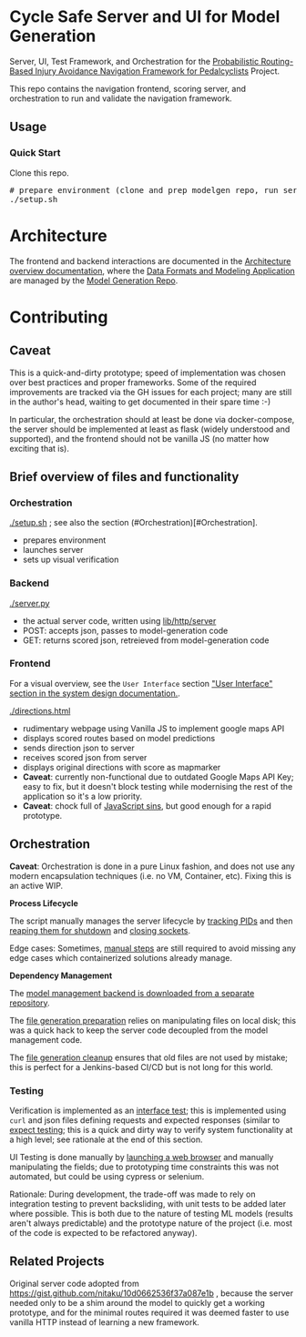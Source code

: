 # Cycle Safe Server and UI for Model Generation

Server, UI, Test Framework, and Orchestration for the 
 [Probabilistic Routing-Based Injury Avoidance Navigation Framework for Pedalcyclists](https://github.com/YoinkBird/cyclesafe/blob/report/report/report.md) Project.

This repo contains the navigation frontend, scoring server, and orchestration to run and validate the navigation framework.

## Usage
### Quick Start

Clone this repo.

<pre>
# prepare environment (clone and prep modelgen repo, run server, test server, launch browser)
./setup.sh
</pre>

# Architecture

The frontend and backend interactions are documented in the [Architecture overview documentation](https://github.com/YoinkBird/cyclesafe/blob/report/report/report.md#architecture), where the [Data Formats and Modeling Application](https://github.com/YoinkBird/cyclesafe/blob/report/report/report.md#data-formats) are managed by the 
[Model Generation Repo](https://github.com/YoinkBird/cyclesafe).

# Contributing

## Caveat

This is a quick-and-dirty prototype; speed of implementation was chosen over best practices and proper frameworks. Some of the required improvements are tracked via the GH issues for each project; many are still in the author's head, waiting to get documented in their spare time :-)

In particular, the orchestration should at least be done via docker-compose, the server should be implemented at least as flask (widely understood and supported), and the frontend should not be vanilla JS (no matter how exciting that is).

## Brief overview of files and functionality

### Orchestration
[./setup.sh](./setup.sh) ; see also the section (#Orchestration)[#Orchestration].
* prepares environment
* launches server
* sets up visual verification

### Backend
[./server.py](./server.py)
* the actual server code, written using [lib/http/server](https://docs.python.org/3/library/http.server.html)
* POST: accepts json, passes to model-generation code
* GET:  returns scored json, retreieved from model-generation code


### Frontend
For a visual overview, see the `User Interface` section ["User Interface" section in the system design documentation.](https://github.com/YoinkBird/cyclesafe/blob/report/report/report.md#user-application).

[./directions.html](./directions.html)
* rudimentary webpage using Vanilla JS to implement google maps API
* displays scored routes based on model predictions
* sends direction json to server
* receives scored json from server
* displays original directions with score as mapmarker
* **Caveat**: currently non-functional due to outdated Google Maps API Key; easy to fix, but it doesn't block testing while modernising the rest of the application so it's a low priority.
* **Caveat**: chock full of [JavaScript sins](https://github.com/YoinkBird/cyclesafe_server/blob/60c8ffaea646c9f680458f03c5ddef7f055a65df/client.html#L106), but good enough for a rapid prototype.

## Orchestration

**Caveat**: Orchestration is done in a pure Linux fashion, and does not use any modern encapsulation techniques (i.e. no VM, Container, etc). Fixing this is an active WIP.

**Process Lifecycle**

The script manually manages the server lifecycle by [tracking PIDs](https://github.com/YoinkBird/cyclesafe_server/blob/042205c4797c1c8450879f8659ad4384589811ef/setup.sh#L171) and then [reaping them for shutdown](https://github.com/YoinkBird/cyclesafe_server/blob/042205c4797c1c8450879f8659ad4384589811ef/setup.sh#L222)
 and [closing sockets](https://github.com/YoinkBird/cyclesafe_server/blob/042205c4797c1c8450879f8659ad4384589811ef/setup.sh#L180).

Edge cases: Sometimes, [manual steps](https://github.com/YoinkBird/cyclesafe_server/blob/042205c4797c1c8450879f8659ad4384589811ef/setup.sh#L121) are still required to avoid missing any edge cases which containerized solutions already manage.

**Dependency Management**

The [model management backend is downloaded from a separate repository](https://github.com/YoinkBird/cyclesafe_server/blob/042205c4797c1c8450879f8659ad4384589811ef/setup.sh#L89).

The [file generation preparation](https://github.com/YoinkBird/cyclesafe_server/blob/042205c4797c1c8450879f8659ad4384589811ef/setup.sh#L130) relies on manipulating files on local disk; this was a quick hack to keep the server code decoupled from the model management code.

The [file generation cleanup](https://github.com/YoinkBird/cyclesafe_server/blob/042205c4797c1c8450879f8659ad4384589811ef/setup.sh#L100) ensures that old files are not used by mistake; this is perfect for a Jenkins-based CI/CD but is not long for this world.

### Testing

Verification is implemented as an [interface test](https://github.com/YoinkBird/cyclesafe_server/blob/042205c4797c1c8450879f8659ad4384589811ef/setup.sh#L187); this is implemented using `curl` and json files defining requests and expected responses (similar to [expect testing](https://en.wikipedia.org/wiki/Expect); this is a quick and dirty way to verify system functionality at a high level; see rationale at the end of this section.

UI Testing is done manually by [launching a web browser](https://github.com/YoinkBird/cyclesafe_server/blob/042205c4797c1c8450879f8659ad4384589811ef/setup.sh#L212) and manually manipulating the fields; due to prototyping time constraints this was not automated, but could be using cypress or selenium.

Rationale: During development, the trade-off was made to rely on integration testing to prevent backsliding, with unit tests to be added later where possible. This is both due to the nature of testing ML models (results aren't always predictable) and the prototype nature of the project (i.e. most of the code is expected to be refactored anyway).

## Related Projects

Original server code adopted from https://gist.github.com/nitaku/10d0662536f37a087e1b
, because the server needed only to be a shim around the model to quickly get a working prototype, and for the minimal routes required it was deemed faster to use vanilla HTTP instead of learning a new framework.